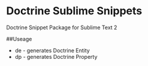 Doctrine Sublime Snippets
=========================

Doctrine Snippet Package for Sublime Text 2

##Useage

* de - generates Doctrine Entity
* dp - generates Doctrine Property